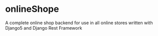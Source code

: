 # onlineShope
A complete online shop backend for use in all online stores written with Django5 and Django Rest Framework
